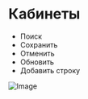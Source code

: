 # Кабинеты

- Поиск
- Сохранить
- Отменить
- Обновить
- Добавить строку

![Image](Image/Kabinet.gif)